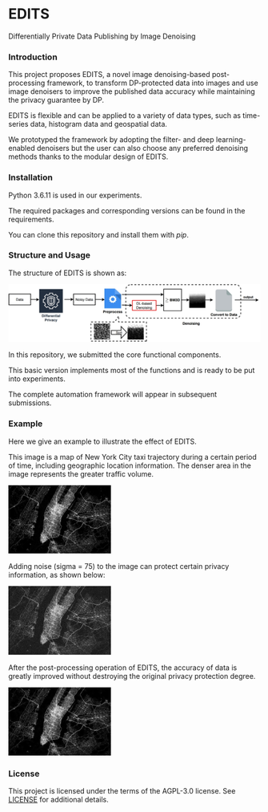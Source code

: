 # EDITS
Differentially Private Data Publishing by Image Denoising

### Introduction

This project proposes EDITS, a novel image denoising-based post-processing framework, to transform DP-protected data into images and use image denoisers to improve the published data accuracy while maintaining the privacy guarantee by DP. 

EDITS is flexible and can be applied to a variety of data types, such as time-series data, histogram data and geospatial data. 

We prototyped the framework by adopting the filter- and deep learning-enabled denoisers but the user can also choose any preferred denoising methods thanks to the modular design of EDITS. 

### Installation

Python 3.6.11 is used in our experiments.

The required packages and corresponding versions can be found in the requirements.

You can clone this repository and install them with *pip*.

### Structure and Usage

The structure of EDITS is shown as:

![Structure](./Example/framework.png)



In this repository, we submitted the core functional components. 

This basic version implements most of the functions and is ready to be put into experiments.

The complete automation framework will appear in subsequent submissions.

### Example

Here we give an example to illustrate the effect of EDITS.

This image is a map of New York City taxi trajectory during a certain period of time, including geographic location information. The denser area in the image represents the greater traffic volume.

<img src="./Example/Original.jpg" alt="Original Image" title="Original Image" style="zoom:20%;" />

Adding noise (sigma = 75) to the image can protect certain privacy information, as shown below:

<img src="./Example/Noisy.png" alt="Noisy Image" title="Noisy Image" style="zoom:20%;" />

After the post-processing operation of EDITS, the accuracy of data is greatly improved without destroying the original privacy protection degree.

<img src="./Example/Result.png" alt="Result Image" title="Result Image" style="zoom:20%;" />

### License

This project is licensed under the terms of the AGPL-3.0 license. See [LICENSE](./LICENSE) for additional details.